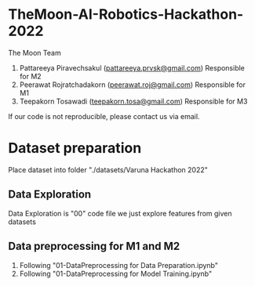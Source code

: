 ﻿# TheMoon-AI-Robotics-Hackathon-2022
The Moon Team
1. Pattareeya Piravechsakul (pattareeya.prvsk@gmail.com) Responsible for M2
2. Peerawat Rojratchadakorn (peerawat.roj@gmail.com) Responsible for M1
3. Teepakorn Tosawadi (teepakorn.tosa@gmail.com) Responsible for M3

If our code is not reproducible, please contact us via email.

# Dataset preparation
Place dataset into folder "./datasets/Varuna Hackathon 2022"

## Data Exploration
Data Exploration is "00" code file we just explore features from given datasets

## Data preprocessing for M1 and M2
1. Following "01-DataPreprocessing for Data Preparation.ipynb"
2. Following "01-DataPreprocessing for Model Training.ipynb"